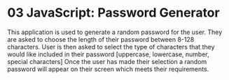 # 03 JavaScript: Password Generator

This application is used to generate a random password for the user. 
They are asked to choose the length of their password between 8-128 characters. 
User is then asked to select the type of characters that they would like included in their password [uppercase, lowercase, number, special characters]
Once the user has made their selection a random password will appear on their screen which meets their requirements. 